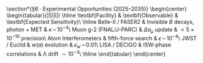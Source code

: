 \section*{§6 · Experimental Opportunities (2025–2035)}
\begin{center}
\begin{tabular}{|l|l|l|}
\hline
\textbf{Facility} & \textbf{Observable} & \textbf{Expected Sensitivity}\\
\hline
Belle-II / FASER2 & Invisible $B$ decays, photon + MET & $\kappa\!\sim\!10^{-4}$\\
Muon g-2 (FNAL/J-PARC) & $\Delta a_\mu$ update & $<5\times10^{-10}$ precision\\
Atom Interferometers & fifth-force search & $\epsilon\!\sim\!10^{-4}$\\
JWST / Euclid & $w(a)$ evolution & $\epsilon_w\!\sim\!0.01$\\
LISA / DECIGO & ISW-phase correlations & Λ drift $\sim10^{-3}$\\
\hline
\end{tabular}
\end{center}